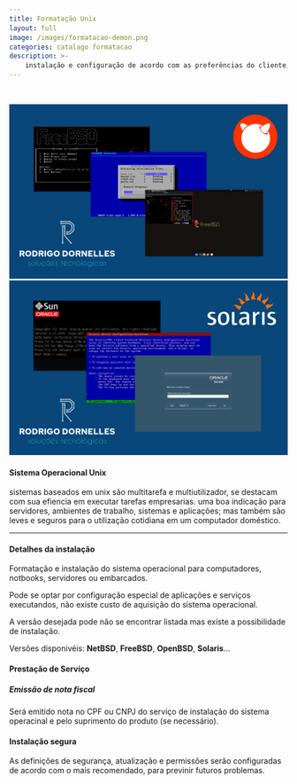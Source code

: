 ```yaml
---
title: Formatação Unix
layout: full
image: /images/formatacao-demon.png
categories: catalago formatacao
description: >-
    instalação e configuração de acordo com as preferências do cliente, e algumas opções de personalização do sistema operacional.
---
```


<br class="hide-ony-small"/>
<section class="row container-on-med-and-up">
<div class="carousel carousel-max col s12 m6" markdown="1">

![Unix FreeBSD](/images/formatacao-unix-freebsd.png)
![Unix Solaris](/images/formatacao-unix-solaris.png)

</div>
<div class="col s12 m6">
<div class="container-only-small" markdown="1">

#### Sistema Operacional Unix ####
sistemas baseados em unix são multitarefa e multiutilizador, se destacam com sua efiencia em executar tarefas empresarias. uma boa indicação para servidores, ambientes de trabalho, sistemas e aplicações; mas também são leves e seguros para o utilização cotidiana em um computador doméstico.

</div>
</div>
</section>

<hr/>

<section class="row container">
<div class="col s12 m6" markdown="1">

#### Detalhes da instalação ####
Formatação e instalação do sistema operacional para computadores, notbooks, servidores ou embarcados.

Pode se optar por configuração especial de aplicações e serviços executandos, não existe custo de aquisição do sistema operacional.

A versão desejada pode não se encontrar listada mas existe a possibilidade de instalação.

Versões disponivéis: **NetBSD**, **FreeBSD**, **OpenBSD**, **Solaris**...

</div>
<div class="col s12 m6" markdown="1">

#### Prestação de Serviço ####
##### Emissão de nota fiscal #####
Será emitido nota no CPF ou CNPJ do serviço de instalação do sistema operacinal e pelo suprimento do produto (se necessário).

#### Instalação segura ####
As definições de segurança, atualização e permissões serão configuradas de acordo com o mais recomendado, para previnir futuros problemas.

</div>
</section>